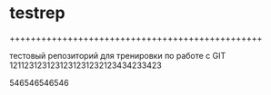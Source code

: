 testrep
=======
++++++++++++++++++++++++++++++++++++++++++++++++

тестовый репозиторий для тренировки по работе с GIT
1211231231231231231232123434233423

546546546546
